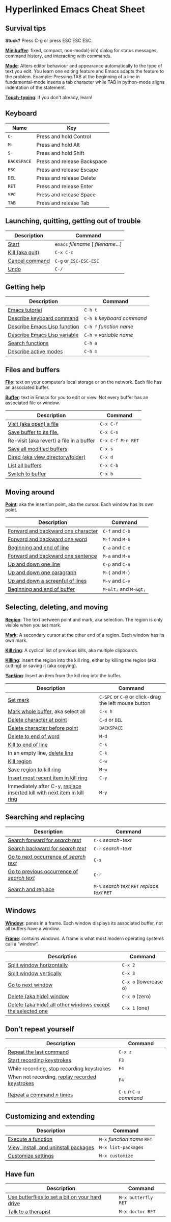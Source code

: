 # Hyperlinked Emacs Cheat Sheet

## Survival tips

**Stuck?** Press C-g or press ESC ESC ESC.

[**Minibuffer**](https://www.gnu.org/software/emacs/manual/html_node/emacs/Minibuffer.html#Minibuffer)\:
fixed, compact, non-modal(-ish) dialog for status messages, command history,
and interacting with commands.

[**Mode**](https://www.gnu.org/software/emacs/manual/html_node/emacs/Modes.html#Modes)\:
Alters editor behaviour and appearance automatically to the type of text you edit. 
You learn one editing feature and Emacs adapts the feature to the problem. 
Example: Pressing TAB at the beginning of a line in fundamental-mode inserts a tab 
character while TAB in python-mode aligns indentation of the statement.

[**Touch-typing**](https://en.wikipedia.org/wiki/Touch_typing): if you don't already, learn! 


## Keyboard

| Name | Key |
| -- | -- |
| `C-` | Press and hold Control |
| `M-` | Press and hold Alt |
| `S-` | Press and hold Shift |
| `BACKSPACE` | Press and release Backspace |
| `ESC` | Press and release Escape |
| `DEL` | Press and release Delete |
| `RET` | Press and release Enter |
| `SPC` | Press and release Space |
| `TAB` | Press and release Tab |


## Launching, quitting, getting out of trouble

| Description | Command |
| ---- | ---- |
| [Start](https://www.gnu.org/software/emacs/manual/html_node/emacs/Entering-Emacs.html#Entering-Emacs) | `emacs` *filename* [ *filename*...] |
| [Kill (aka quit)](https://www.gnu.org/software/emacs/manual/html_node/emacs/Exiting.html#Exiting) | `C-x C-c` |
| [Cancel command](https://www.gnu.org/software/emacs/manual/html_node/emacs/Quitting.html#Quitting) | `C-g` or `ESC-ESC-ESC` |
| [Undo](https://www.gnu.org/software/emacs/manual/html_node/emacs/Quitting.html#Quitting) | `C-/` |


## Getting help

| Description | Command |
| - | - |
| [Emacs tutorial](https://www.gnu.org/software/emacs/manual/html_node/emacs/Help.html) | `C-h t` |
| [Describe keyboard command](https://www.gnu.org/software/emacs/manual/html_node/emacs/Help.html) | `C-h k` *keyboard command* |
| [Describe Emacs Lisp function](https://www.gnu.org/software/emacs/manual/html_node/emacs/Help.html) | `C-h f` *function name* |
| [Describe Emacs Lisp variable](https://www.gnu.org/software/emacs/manual/html_node/emacs/Help.html) | `C-h v` *variable name* |
| [Search functions](https://www.gnu.org/software/emacs/manual/html_node/emacs/Help.html) | `C-h a` |
| [Describe active modes](https://www.gnu.org/software/emacs/manual/html_node/emacs/Help.html) | `C-h m` |


## Files and buffers

[**File**](https://www.gnu.org/software/emacs/manual/html_node/emacs/Files.html#Files): text on your computer&rsquo;s local storage or on the network. Each file has an associated buffer.

[**Buffer**](https://www.gnu.org/software/emacs/manual/html_node/emacs/Buffers.html#Buffers): text in Emacs for you to edit or view. Not every buffer has an associated file or window.

| Description | Command |
| - | - |
| [Visit (aka open) a file](https://www.gnu.org/software/emacs/manual/html_node/emacs/Visiting.html#Visiting) | `C-x C-f` |
| [Save buffer to its file.](https://www.gnu.org/software/emacs/manual/html_node/emacs/Saving.html#Saving) | `C-x C-s` |
| Re-visit (aka revert) a file in a buffer | `C-x C-f M-n RET` |
| [Save all modified buffers](https://www.gnu.org/software/emacs/manual/html_node/emacs/Save-Commands.html#Save-Commands) | `C-x s` |
| [Dired (aka view directory/folder)](https://www.gnu.org/software/emacs/manual/html_node/emacs/Dired-Enter.html#Dired-Enter) | `C-x d` |
| [List all buffers](https://www.gnu.org/software/emacs/manual/html_node/emacs/List-Buffers.html#List-Buffers) | `C-x C-b` |
| [Switch to buffer](https://www.gnu.org/software/emacs/manual/html_node/emacs/Select-Buffer.html#Select-Buffer) | `C-x b` |


## Moving around

[**Point**](https://www.gnu.org/software/emacs/manual/html_node/emacs/Point.html#Point): aka the insertion point, aka the cursor. Each window has its own point.

| Description | Command |
| - | - |
| [Forward and backward one character](https://www.gnu.org/software/emacs/manual/html_node/emacs/Moving-Point.html#Moving-Point) | `C-f` and `C-b` |
| [Forward and backward one word](https://www.gnu.org/software/emacs/manual/html_node/emacs/Moving-Point.html#Moving-Point) | `M-f` and `M-b` |
| [Beginning and end of line](https://www.gnu.org/software/emacs/manual/html_node/emacs/Moving-Point.html#Moving-Point) | `C-a` and `C-e` |
| [Forward and backward one sentence](https://www.gnu.org/software/emacs/manual/html_node/emacs/Moving-Point.html#Moving-Point) | `M-a` and `M-e` |
| [Up and down one line](https://www.gnu.org/software/emacs/manual/html_node/emacs/Moving-Point.html#Moving-Point) | `C-p` and `C-n` |
| [Up and down one paragraph](https://www.gnu.org/software/emacs/manual/html_node/emacs/Moving-Point.html#Moving-Point) | `M-{` and `M-}` |
| [Up and down a screenful of lines](https://www.gnu.org/software/emacs/manual/html_node/emacs/Moving-Point.html#Moving-Point) | `M-v` and `C-v` |
| [Beginning and end of buffer](https://www.gnu.org/software/emacs/manual/html_node/emacs/Moving-Point.html#Moving-Point) | `M-&lt;` and `M-&gt;` |


## Selecting, deleting, and moving

[**Region**](https://www.gnu.org/software/emacs/manual/html_node/emacs/Mark.html): The text between point and mark, aka selection. The region is only visible when you set mark.

[**Mark**](https://www.gnu.org/software/emacs/manual/html_node/emacs/Mark.html#Mark): A secondary cursor at the other end of a region. Each window has its own mark.

[**Kill ring**](https://www.gnu.org/software/emacs/manual/html_node/emacs/Deletion-and-Killing.html#Deletion-and-Killing): A cyclical list of previous kills, aka multiple clipboards.

[**Killing**](https://www.gnu.org/software/emacs/manual/html_node/emacs/Killing.html#Killing): Insert the region into the kill ring, either by killing the region (aka cutting) or saving it (aka copying).

[**Yanking**](https://www.gnu.org/software/emacs/manual/html_node/emacs/Yanking.html#Yanking): Insert an item from the kill ring into the buffer.


| Description | Command |
| - | - |
| [Set mark](https://www.gnu.org/software/emacs/manual/html_node/emacs/Setting-Mark.html#Setting-Mark) | `C-SPC` or `C-@` or click-drag the left mouse button |
| [Mark whole buffer](https://www.gnu.org/software/emacs/manual/html_node/emacs/Setting-Mark.html#Setting-Mark), aka select all | `C-x h` |
| [Delete character at point](https://www.gnu.org/software/emacs/manual/html_node/emacs/Erasing.html#Erasing) | `C-d` or `DEL` |
| [Delete character before point](https://www.gnu.org/software/emacs/manual/html_node/emacs/Erasing.html#Erasing) | `BACKSPACE` |
| [Delete to end of word](https://www.gnu.org/software/emacs/manual/html_node/emacs/Erasing.html#Erasing) | `M-d` |
| [Kill to end of line](https://www.gnu.org/software/emacs/manual/html_node/emacs/Erasing.html#Erasing) | `C-k` |
| In an empty line, [delete line](https://www.gnu.org/software/emacs/manual/html_node/emacs/Erasing.html#Erasing) | `C-k` |
| [Kill region](https://www.gnu.org/software/emacs/manual/html_node/emacs/Other-Kill-Commands.html#Other-Kill-Commands) | `C-w` |
| [Save region to kill ring](https://www.gnu.org/software/emacs/manual/html_node/emacs/Other-Kill-Commands.html#Other-Kill-Commands) | `M-w` |
| [Insert most recent item in kill ring](https://www.gnu.org/software/emacs/manual/html_node/emacs/Yanking.html#Yanking) | `C-y` |
| Immediately after C-y, [replace inserted kill with next item in kill ring](https://www.gnu.org/software/emacs/manual/html_node/emacs/Yanking.html#Yanking) | `M-y` |


## Searching and replacing

| Description | Command |
| - | - |
| [Search forward for *search text*](https://www.gnu.org/software/emacs/manual/html_node/emacs/Incremental-Search.html#Incremental-Search) | `C-s` *search-text* |
| [Search backward for *search text*](https://www.gnu.org/software/emacs/manual/html_node/emacs/Incremental-Search.html#Incremental-Search) | `C-r` *search-text* |
| [Go to next occurrence of *search text*](https://www.gnu.org/software/emacs/manual/html_node/emacs/Incremental-Search.html#Incremental-Search) | `C-s` |
| [Go to previous occurrence of *search text*](https://www.gnu.org/software/emacs/manual/html_node/emacs/Incremental-Search.html#Incremental-Search) | `C-r` |
| [Search and replace](https://www.gnu.org/software/emacs/manual/html_node/emacs/Replace.html#Replace) | `M-%` *search text* `RET` *replace text* `RET` |

## Windows

[**Window**](https://www.gnu.org/software/emacs/manual/html_node/emacs/Basic-Window.html#Basic-Window): panes in a frame. Each window displays its associated buffer, not all buffers have a window.

[**Frame**](https://www.gnu.org/software/emacs/manual/html_node/emacs/Frames.html#Frames): contains windows. A frame is what most modern operating systems call a &ldquo;window&rdquo;.

| Description | Command |
| - | - |
| [Split window horizontally](https://www.gnu.org/software/emacs/manual/html_node/emacs/Split-Window.html#Split-Window) | `C-x 2` |
| [Split window vertically](https://www.gnu.org/software/emacs/manual/html_node/emacs/Split-Window.html#Split-Window) | `C-x 3` |
| [Go to next window](https://www.gnu.org/software/emacs/manual/html_node/emacs/Other-Window.html#Other-Window) | `C-x o` (lowercase o) |
| [Delete (aka hide) window](https://www.gnu.org/software/emacs/manual/html_node/emacs/Change-Window.html#Change-Window) | `C-x 0` (zero) |
| [Delete (aka hide) all other windows except the selected one](https://www.gnu.org/software/emacs/manual/html_node/emacs/Change-Window.html#Change-Window) | `C-x 1` (one) |

## Don&rsquo;t repeat yourself

| Description | Command |
| - | - |
| [Repeat the last command](https://www.gnu.org/software/emacs/manual/html_node/emacs/Repeating.html#Repeating) | `C-x z` |
| [Start recording keystrokes](https://www.gnu.org/software/emacs/manual/html_node/emacs/Basic-Keyboard-Macro.html#Basic-Keyboard-Macro) | `F3` |
| While recording, [stop recording keystrokes](https://www.gnu.org/software/emacs/manual/html_node/emacs/Basic-Keyboard-Macro.html#Basic-Keyboard-Macro) | `F4` |
| When not recording, [replay recorded keystrokes ](https://www.gnu.org/software/emacs/manual/html_node/emacs/Basic-Keyboard-Macro.html#Basic-Keyboard-Macro) | `F4` |
| [Repeat a command *n* times](https://www.gnu.org/software/emacs/manual/html_node/emacs/Arguments.html#Arguments) | `C-u` *n* `C-u` *command* |

## Customizing and extending

| Description | Command |
| - | - |
| [Execute a function](https://www.gnu.org/software/emacs/manual/html_node/emacs/M_002dx.html#M_002dx) | `M-x` *function name* `RET` |
| [View, install, and uninstall packages](https://www.gnu.org/software/emacs/manual/html_node/emacs/Packages.html#Packages) | `M-x list-packages` |
| [Customize settings](https://www.gnu.org/software/emacs/manual/html_node/emacs/Easy-Customization.html#Easy-Customization) | `M-x customize` |


## Have fun

| Description | Command |
| - | - |
| [Use butterflies to set a bit on your hard drive](https://xkcd.com/378) | `M-x butterfly RET` |
| [Talk to a therapist](https://www.gnu.org/software/emacs/manual/html_node/emacs/Amusements.html#Amusements) | `M-x doctor RET` |
